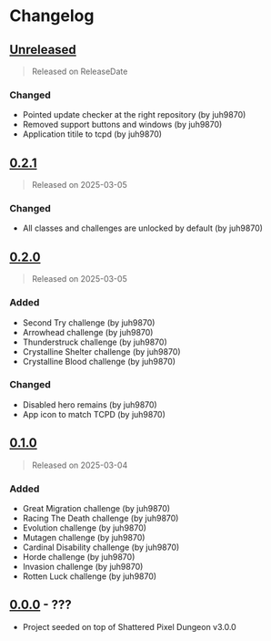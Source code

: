 # Changelog

<!-- next-header -->

## [Unreleased]

> Released on ReleaseDate

### Changed

- Pointed update checker at the right repository (by juh9870)
- Removed support buttons and windows (by juh9870)
- Application titile to tcpd (by juh9870)

## [0.2.1]

> Released on 2025-03-05

### Changed

- All classes and challenges are unlocked by default (by juh9870)

## [0.2.0]

> Released on 2025-03-05

### Added

- Second Try challenge (by juh9870)
- Arrowhead challenge (by juh9870)
- Thunderstruck challenge (by juh9870)
- Crystalline Shelter challenge (by juh9870)
- Crystalline Blood challenge (by juh9870)

### Changed

- Disabled hero remains (by juh9870)
- App icon to match TCPD (by juh9870)

## [0.1.0]

> Released on 2025-03-04

### Added

- Great Migration challenge (by juh9870)
- Racing The Death challenge (by juh9870)
- Evolution challenge (by juh9870)
- Mutagen challenge (by juh9870)
- Cardinal Disability challenge (by juh9870)
- Horde challenge (by juh9870)
- Invasion challenge (by juh9870)
- Rotten Luck challenge (by juh9870)

## [0.0.0] - ???
- Project seeded on top of Shattered Pixel Dungeon v3.0.0

<!-- next-url -->
[Unreleased]: https://github.com/juh9870/TooCruelPixelDungeonTrials/compare/TCPD-0.2.1...HEAD
[0.2.1]: https://github.com/juh9870/TooCruelPixelDungeonTrials/compare/TCPD-0.2.0...TCPD-0.2.1
[0.2.0]: https://github.com/juh9870/TooCruelPixelDungeonTrials/compare/TCPD-0.1.0...TCPD-0.2.0
[0.1.0]: https://github.com/juh9870/TooCruelPixelDungeonTrials/compare/TCPD-0.0.0...TCPD-0.1.0
[0.0.0]: https://github.com/juh9870/TooCruelPixelDungeonTrials/tree/TCPD-0.0.0